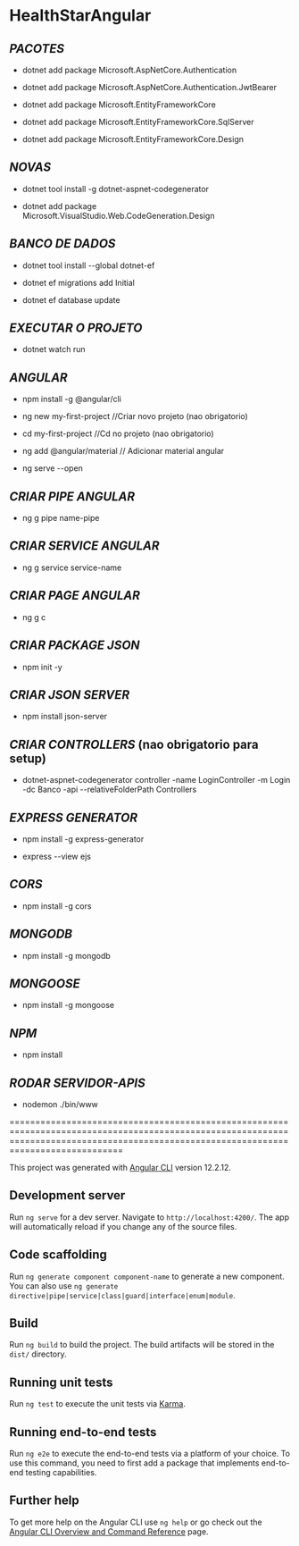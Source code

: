 # HealthStarAngular

## *PACOTES*

- dotnet add package Microsoft.AspNetCore.Authentication

- dotnet add package Microsoft.AspNetCore.Authentication.JwtBearer

- dotnet add package Microsoft.EntityFrameworkCore

- dotnet add package Microsoft.EntityFrameworkCore.SqlServer

- dotnet add package Microsoft.EntityFrameworkCore.Design

## *NOVAS*

- dotnet tool install -g dotnet-aspnet-codegenerator

- dotnet add package Microsoft.VisualStudio.Web.CodeGeneration.Design

## *BANCO DE DADOS*

- dotnet tool install --global dotnet-ef

- dotnet ef migrations add Initial

- dotnet ef database update

## *EXECUTAR O PROJETO*

- dotnet watch run

## *ANGULAR*

- npm install -g @angular/cli

- ng new my-first-project  //Criar novo projeto (nao obrigatorio)

- cd my-first-project //Cd no projeto (nao obrigatorio)

- ng add @angular/material // Adicionar material angular

- ng serve --open

## *CRIAR PIPE ANGULAR*

- ng g pipe name-pipe

## *CRIAR SERVICE ANGULAR*

- ng g service service-name

## *CRIAR PAGE ANGULAR*

- ng g c <nome>

## *CRIAR PACKAGE JSON*

- npm init -y

## *CRIAR JSON SERVER*

- npm install json-server
## *CRIAR CONTROLLERS* (nao obrigatorio para setup)

- dotnet-aspnet-codegenerator controller -name LoginController -m Login -dc Banco -api --relativeFolderPath Controllers

## *EXPRESS GENERATOR*

- npm install -g express-generator

- express --view ejs

## *CORS*

- npm install -g cors

## *MONGODB*

- npm install -g mongodb

## *MONGOOSE*

- npm install -g mongoose   

## *NPM*

- npm install

## *RODAR SERVIDOR-APIS*

- nodemon ./bin/www

========================================================================================================================================================================================

This project was generated with [Angular CLI](https://github.com/angular/angular-cli) version 12.2.12.

## Development server

Run `ng serve` for a dev server. Navigate to `http://localhost:4200/`. The app will automatically reload if you change any of the source files.

## Code scaffolding

Run `ng generate component component-name` to generate a new component. You can also use `ng generate directive|pipe|service|class|guard|interface|enum|module`.

## Build

Run `ng build` to build the project. The build artifacts will be stored in the `dist/` directory.

## Running unit tests

Run `ng test` to execute the unit tests via [Karma](https://karma-runner.github.io).

## Running end-to-end tests

Run `ng e2e` to execute the end-to-end tests via a platform of your choice. To use this command, you need to first add a package that implements end-to-end testing capabilities.

## Further help

To get more help on the Angular CLI use `ng help` or go check out the [Angular CLI Overview and Command Reference](https://angular.io/cli) page.
